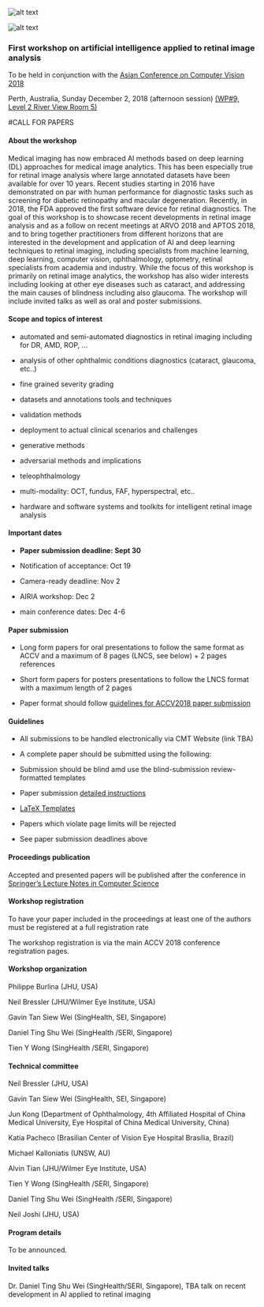 ![alt text](https://resvirtualis.github.io/airia2018/AIRIA_4.png "Logo AIRIA")

![alt text](http://accv2018.net/wp-content/uploads/ACCV-logotype-missing-font-1.png)


### First workshop on artificial intelligence applied to retinal image analysis

To be held 
in conjunction with the 
[Asian Conference on Computer Vision 2018](http://accv2018.net)

Perth, Australia, Sunday December 2, 2018 (afternoon session)
[(WP#9, Level 2 River View
Room 5)](http://accv2018.net/program/#workshops)

 

#CALL FOR PAPERS

#### About the workshop

Medical imaging has now embraced AI methods based on deep learning (DL) approaches for medical image analytics. This has been especially true for retinal image analysis where large annotated datasets have been available for over 10 years. Recent studies starting in  2016 have demonstrated on par with human performance for diagnostic tasks such as screening for diabetic retinopathy and macular degeneration. Recently, in 2018, the FDA approved the first software device for retinal diagnostics. The goal of this workshop is to showcase recent developments in retinal image analysis and as a follow on recent meetings at ARVO 2018 and APTOS 2018, and to bring together practitioners from different horizons that are interested in the development and application of AI and deep learning techniques to retinal imaging, including specialists from machine learning, deep learning, computer vision, ophthalmology, optometry, retinal specialists from academia and industry. While the focus of this workshop is primarily on retinal image analytics, the workshop has also wider interests including looking at other eye diseases such as cataract, and addressing the main causes of blindness including also glaucoma. The workshop will include invited talks as well as oral and poster submissions.

 

#### Scope and topics of interest

- automated and semi-automated diagnostics in retinal imaging including for DR, AMD, ROP, ...


- analysis of other ophthalmic conditions diagnostics (cataract, glaucoma, etc..)

- fine grained severity grading

- datasets and annotations tools and techniques

- validation methods

- deployment to actual clinical scenarios and challenges

- generative methods

- adversarial methods and implications

- teleophthalmology

- multi-modality: OCT, fundus, FAF, hyperspectral, etc..

- hardware and software systems and toolkits for intelligent retinal image analysis

 

 

#### Important dates

- **Paper submission deadline:    Sept 30**  

- Notification of acceptance:   Oct 19

- Camera-ready deadline:     Nov 2

- AIRIA  workshop: Dec 2

- main conference dates: Dec 4-6

 

#### Paper submission

- Long form papers for oral presentations to follow the same format as ACCV and a maximum of 8 pages (LNCS, see below) + 2 pages references

- Short form papers for posters presentations to follow the LNCS format with a maximum length of 2 pages


- Paper format should follow  [guidelines for ACCV2018 paper submission](http://accv2018.net/call-for-papers/#guidelines)

#### Guidelines ####

- All submissions to be handled electronically via CMT Website (link TBA)

- A complete paper should be submitted using the following:

 - Submission should be blind amd use the blind-submission review-formatted templates

 - Paper submission [detailed instructions](http://accv2018.net/wp-content/uploads/accv2018submission.pdf) 

 - [LaTeX Templates](https://aiaesthetics.github.io/accv2018kit.zip)


 - Papers which violate page limits will be rejected

- See paper submission deadlines above

#### Proceedings publication ####

Accepted and presented papers will be published after the conference in [Springer’s Lecture Notes in Computer Science](https://www.springer.com/gp/computer-science/lncs?countryChanged=true)

#### Workshop registration ####

To have your paper included in the proceedings at least one of the authors must be registered at a full registration rate

The workshop registration is via the main ACCV 2018 conference registration pages.

 

#### Workshop organization

Philippe Burlina  (JHU, USA)

Neil Bressler (JHU/Wilmer Eye Institute, USA)

Gavin Tan Siew Wei (SingHealth, SEI, Singapore)

Daniel Ting Shu Wei (SingHealth /SERI, Singapore)

Tien Y Wong (SingHealth /SERI, Singapore)

 

#### Technical committee


Neil Bressler (JHU, USA)

Gavin Tan Siew Wei (SingHealth, SEI, Singapore)

Jun Kong (Department of Ophthalmology, 4th Affiliated Hospital of China Medical University, Eye Hospital of China Medical University, China)

Katia Pacheco (Brasilian Center of Vision Eye Hospital Brasília, Brazil)

Michael Kalloniatis (UNSW, AU)

Alvin Tian (JHU/Wilmer Eye Institute, USA)

Tien Y Wong (SingHealth /SERI, Singapore)

Daniel Ting Shu Wei (SingHealth /SERI, Singapore)

Neil Joshi (JHU, USA)


#### Program details


To be announced.

#### Invited talks

Dr. Daniel Ting Shu Wei (SingHealth/SERI, Singapore), TBA talk on recent development in AI applied to retinal imaging
